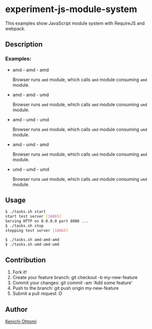 # experiment-js-module-system

This examples show JavaScript module system with RequireJS and webpack.

## Description

### Examples:

- amd - amd - amd

  Browser runs `amd` module, which calls `amd` module consuming `amd` module.

- amd - amd - umd

  Browser runs `amd` module, which calls `amd` module consuming `umd` module.

- amd - umd - umd

  Browser runs `amd` module, which calls `umd` module consuming `umd` module.

- amd - umd - amd

  Browser runs `amd` module, which calls `umd` module consuming `amd` module.

- umd - umd - umd

  Browser runs `umd` module, which calls `umd` module consuming `umd` module.

## Usage

```bash
$ ./tasks.sh start
start test server [18865]
Serving HTTP on 0.0.0.0 port 8080 ...
$ ./tasks.sh stop
stopping test server [18865]

$ ./tasks.sh amd-amd-amd
$ ./tasks.sh umd-umd-umd
```

## Contribution

1. Fork it!
1. Create your feature branch: git checkout -b my-new-feature
1. Commit your changes: git commit -am 'Add some feature'
1. Push to the branch: git push origin my-new-feature
1. Submit a pull request :D

## Author

[Kenichi Ohtomi](https://github.com/ohtomi)
